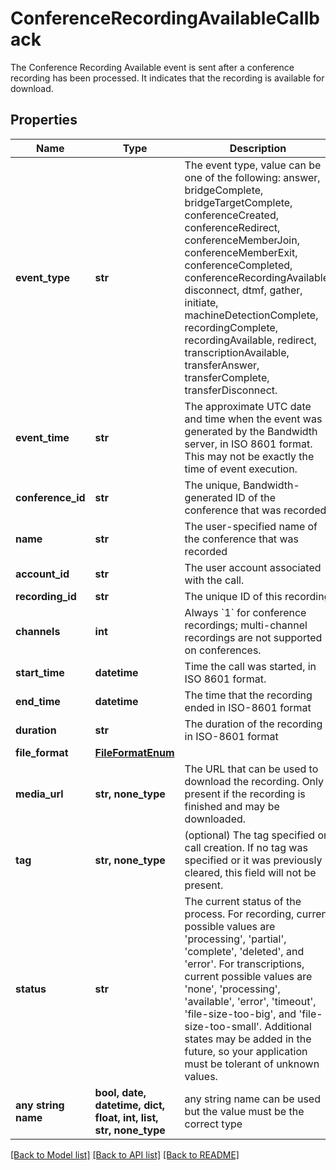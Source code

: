 # ConferenceRecordingAvailableCallback

The Conference Recording Available event is sent after a conference recording has been processed. It indicates that the recording is available for download.

## Properties
Name | Type | Description | Notes
------------ | ------------- | ------------- | -------------
**event_type** | **str** | The event type, value can be one of the following: answer, bridgeComplete, bridgeTargetComplete, conferenceCreated, conferenceRedirect, conferenceMemberJoin, conferenceMemberExit, conferenceCompleted, conferenceRecordingAvailable, disconnect, dtmf, gather, initiate, machineDetectionComplete, recordingComplete, recordingAvailable, redirect, transcriptionAvailable, transferAnswer, transferComplete, transferDisconnect. | [optional] 
**event_time** | **str** | The approximate UTC date and time when the event was generated by the Bandwidth server, in ISO 8601 format. This may not be exactly the time of event execution. | [optional] 
**conference_id** | **str** | The unique, Bandwidth-generated ID of the conference that was recorded | [optional] 
**name** | **str** | The user-specified name of the conference that was recorded | [optional] 
**account_id** | **str** | The user account associated with the call. | [optional] 
**recording_id** | **str** | The unique ID of this recording | [optional] 
**channels** | **int** | Always &#x60;1&#x60; for conference recordings; multi-channel recordings are not supported on conferences. | [optional] 
**start_time** | **datetime** | Time the call was started, in ISO 8601 format. | [optional] 
**end_time** | **datetime** | The time that the recording ended in ISO-8601 format | [optional] 
**duration** | **str** | The duration of the recording in ISO-8601 format | [optional] 
**file_format** | [**FileFormatEnum**](FileFormatEnum.md) |  | [optional] 
**media_url** | **str, none_type** | The URL that can be used to download the recording. Only present if the recording is finished and may be downloaded. | [optional] 
**tag** | **str, none_type** | (optional) The tag specified on call creation. If no tag was specified or it was previously cleared, this field will not be present. | [optional] 
**status** | **str** | The current status of the process. For recording, current possible values are &#39;processing&#39;, &#39;partial&#39;, &#39;complete&#39;, &#39;deleted&#39;, and &#39;error&#39;. For transcriptions, current possible values are &#39;none&#39;, &#39;processing&#39;, &#39;available&#39;, &#39;error&#39;, &#39;timeout&#39;, &#39;file-size-too-big&#39;, and &#39;file-size-too-small&#39;. Additional states may be added in the future, so your application must be tolerant of unknown values. | [optional] 
**any string name** | **bool, date, datetime, dict, float, int, list, str, none_type** | any string name can be used but the value must be the correct type | [optional]

[[Back to Model list]](../README.md#documentation-for-models) [[Back to API list]](../README.md#documentation-for-api-endpoints) [[Back to README]](../README.md)


